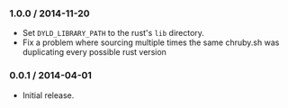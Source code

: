 ### 1.0.0 / 2014-11-20

* Set `DYLD_LIBRARY_PATH` to the rust's `lib` directory.
* Fix a problem where sourcing multiple times the same chruby.sh
  was duplicating every possible rust version

### 0.0.1 / 2014-04-01

* Initial release.
